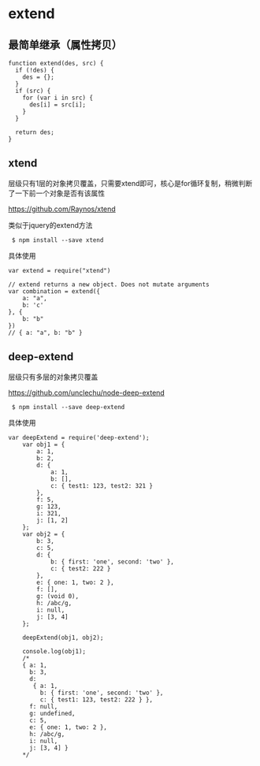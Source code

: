 # extend


## 最简单继承（属性拷贝）

```
function extend(des, src) {
  if (!des) {
    des = {};
  }
  if (src) {
    for (var i in src) {
      des[i] = src[i];
    }
  }

  return des;
}
```

## xtend

层级只有1层的对象拷贝覆盖，只需要xtend即可，核心是for循环复制，稍微判断了一下前一个对象是否有该属性

https://github.com/Raynos/xtend

类似于jquery的extend方法

```
 $ npm install --save xtend
```

具体使用

```
var extend = require("xtend")

// extend returns a new object. Does not mutate arguments
var combination = extend({
    a: "a",
    b: 'c'
}, {
    b: "b"
})
// { a: "a", b: "b" }
```

## deep-extend

层级只有多层的对象拷贝覆盖

https://github.com/unclechu/node-deep-extend

```
 $ npm install --save deep-extend
```

具体使用

```
var deepExtend = require('deep-extend');
    var obj1 = {
        a: 1,
        b: 2,
        d: {
            a: 1,
            b: [],
            c: { test1: 123, test2: 321 }
        },
        f: 5,
        g: 123,
        i: 321,
        j: [1, 2]
    };
    var obj2 = {
        b: 3,
        c: 5,
        d: {
            b: { first: 'one', second: 'two' },
            c: { test2: 222 }
        },
        e: { one: 1, two: 2 },
        f: [],
        g: (void 0),
        h: /abc/g,
        i: null,
        j: [3, 4]
    };

    deepExtend(obj1, obj2);

    console.log(obj1);
    /*
    { a: 1,
      b: 3,
      d:
       { a: 1,
         b: { first: 'one', second: 'two' },
         c: { test1: 123, test2: 222 } },
      f: null,
      g: undefined,
      c: 5,
      e: { one: 1, two: 2 },
      h: /abc/g,
      i: null,
      j: [3, 4] }
    */
```
